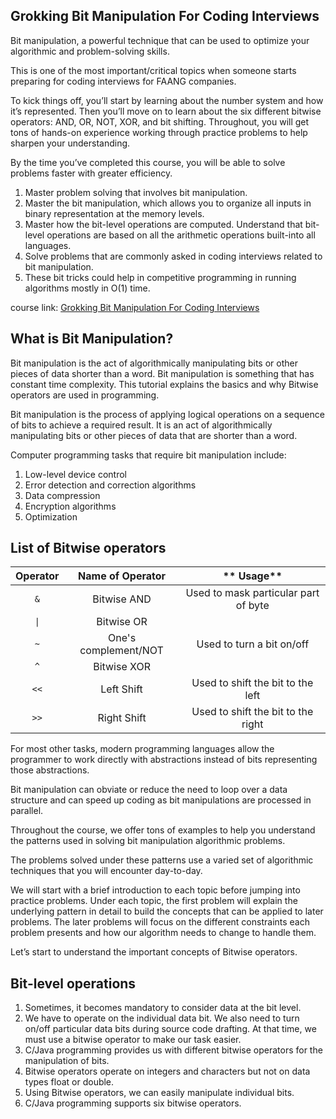 ## Grokking Bit Manipulation For Coding Interviews

Bit manipulation, a powerful technique that can be used to optimize your algorithmic and problem-solving skills.

This is one of the most important/critical topics when someone starts preparing for coding interviews for FAANG companies.

To kick things off, you’ll start by learning about the number system and how it’s represented. Then you’ll move on to learn about the six different bitwise operators: AND, OR, NOT, XOR, and bit shifting. Throughout, you will get tons of hands-on experience working through practice problems to help sharpen your understanding.

By the time you’ve completed this course, you will be able to solve problems faster with greater efficiency.

1. Master problem solving that involves bit manipulation.
2. Master the bit manipulation, which allows you to organize all inputs in binary representation at the memory levels.
3. Master how the bit-level operations are computed. Understand that bit-level operations are based on all the arithmetic operations built-into all languages.
4. Solve problems that are commonly asked in coding interviews related to bit manipulation.
5. These bit tricks could help in competitive programming in running algorithms mostly in O(1) time.


course link: [Grokking Bit Manipulation For Coding Interviews](https://www.educative.io/courses/bit-manipulation?aff=xjzd)

## What is Bit Manipulation?
Bit manipulation is the act of algorithmically manipulating bits or other pieces of data shorter than a word. Bit manipulation is something that has constant time complexity. This tutorial explains the basics and why Bitwise operators are used in programming.

Bit manipulation is the process of applying logical operations on a sequence of bits to achieve a required result. It is an act of algorithmically manipulating bits or other pieces of data that are shorter than a word.

Computer programming tasks that require bit manipulation include:

1. Low-level device control
2. Error detection and correction algorithms
3. Data compression
4. Encryption algorithms
5. Optimization

## List of Bitwise operators

| **Operator** | **Name of Operator** | ** Usage** |
| :---: | :---: |  :---: |
| `&`  | Bitwise AND |Used to mask particular part of byte |
|  `\|`  | Bitwise OR | |
| `~`  | One's complement/NOT | Used to turn a bit on/off |
| `^`  | Bitwise XOR | |
| `<<`  | Left Shift |Used to shift the bit to the left |
| `>>`  | Right Shift |Used to shift the bit to the right |

For most other tasks, modern programming languages allow the programmer to work directly with abstractions instead of bits representing those abstractions.

Bit manipulation can obviate or reduce the need to loop over a data structure and can speed up coding as bit manipulations are processed in parallel.

Throughout the course, we offer tons of examples to help you understand the patterns used in solving bit manipulation algorithmic problems.

The problems solved under these patterns use a varied set of algorithmic techniques that you will encounter day-to-day.

We will start with a brief introduction to each topic before jumping into practice problems. Under each topic, the first problem will explain the underlying pattern in detail to build the concepts that can be applied to later problems. The later problems will focus on the different constraints each problem presents and how our algorithm needs to change to handle them.

Let’s start to understand the important concepts of Bitwise operators.

## Bit-level operations
1. Sometimes, it becomes mandatory to consider data at the bit level.
2. We have to operate on the individual data bit. We also need to turn on/off particular data bits during source code drafting. At that time, we must use a bitwise operator to make our task easier.
3. C/Java programming provides us with different bitwise operators for the manipulation of bits.
4. Bitwise operators operate on integers and characters but not on data types float or double.
5. Using Bitwise operators, we can easily manipulate individual bits.
6. C/Java programming supports six bitwise operators.

